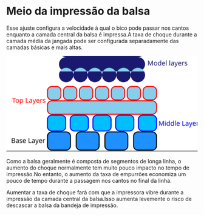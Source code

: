 Meio da impressão da balsa
====
Esse ajuste configura a velocidade à qual o bico pode passar nos cantos enquanto a camada central da balsa é impressa.A taxa de choque durante a camada média da jangada pode ser configurada separadamente das camadas básicas e mais altas.

![Onde está a camada intermediária na balsa](../images/raft_dimensions_simplified.svg)

Como a balsa geralmente é composta de segmentos de longa linha, o aumento do choque normalmente tem muito pouco impacto no tempo de impressão.No entanto, o aumento da taxa de empurrões economiza um pouco de tempo durante a passagem nos cantos no final da linha.

Aumentar a taxa de choque fará com que a impressora vibre durante a impressão da camada central da balsa.Isso aumenta levemente o risco de descascar a balsa da bandeja de impressão.